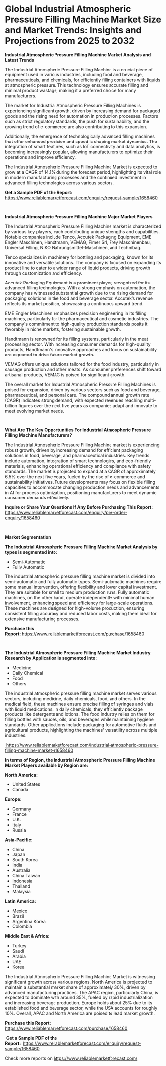 <p><h1>Global Industrial Atmospheric Pressure Filling Machine Market Size and Market Trends: Insights and Projections from 2025 to 2032</h1></p><p><strong>Industrial Atmospheric Pressure Filling Machine Market Analysis and Latest Trends</strong></p>
<p><p>The Industrial Atmospheric Pressure Filling Machine is a crucial piece of equipment used in various industries, including food and beverage, pharmaceuticals, and chemicals, for efficiently filling containers with liquids at atmospheric pressure. This technology ensures accurate filling and minimal product wastage, making it a preferred choice for many manufacturers.</p><p>The market for Industrial Atmospheric Pressure Filling Machines is experiencing significant growth, driven by increasing demand for packaged goods and the rising need for automation in production processes. Factors such as strict regulatory standards, the push for sustainability, and the growing trend of e-commerce are also contributing to this expansion.</p><p>Additionally, the emergence of technologically advanced filling machines that offer enhanced precision and speed is shaping market dynamics. The integration of smart features, such as IoT connectivity and data analytics, is becoming increasingly popular, allowing manufacturers to optimize their operations and improve efficiency.</p><p>The Industrial Atmospheric Pressure Filling Machine Market is expected to grow at a CAGR of 14.1% during the forecast period, highlighting its vital role in modern manufacturing processes and the continued investment in advanced filling technologies across various sectors.</p></p>
<p><strong>Get a Sample PDF of the Report:&nbsp;</strong> <a href="https://www.reliablemarketforecast.com/enquiry/request-sample/1658460?utm_campaign=2731&utm_medium=2&utm_source=Github&utm_content=ia&utm_term=23032025&utm_id=industrial-atmospheric-pressure-filling-machine">https://www.reliablemarketforecast.com/enquiry/request-sample/1658460</a></p>
<p>&nbsp;</p>
<p><strong>Industrial Atmospheric Pressure Filling Machine Major Market Players</strong></p>
<p><p>The Industrial Atmospheric Pressure Filling Machine market is characterized by various key players, each contributing unique strengths and capabilities. Notable companies include Tenco, Accutek Packaging Equipment, EME Engler Maschinen, Handtmann, VEMAG, Fimer Srl, Frey Maschinenbau, Universal Filling, NIKO Nahrungsmittel-Maschinen, and Technibag.</p><p>Tenco specializes in machinery for bottling and packaging, known for its innovative and versatile solutions. The company is focused on expanding its product line to cater to a wider range of liquid products, driving growth through customization and efficiency.</p><p>Accutek Packaging Equipment is a prominent player, recognized for its advanced filling technologies. With a strong emphasis on automation, the company has witnessed substantial growth due to the rising demand for packaging solutions in the food and beverage sector. Accutek’s revenue reflects its market position, showcasing a continuous upward trend.</p><p>EME Engler Maschinen emphasizes precision engineering in its filling machines, particularly for the pharmaceutical and cosmetic industries. The company's commitment to high-quality production standards posits it favorably in niche markets, fostering sustainable growth.</p><p>Handtmann is renowned for its filling systems, particularly in the meat processing sector. With increasing consumer demands for high-quality products, Handtmann's innovative approaches and focus on sustainability are expected to drive future market growth.</p><p>VEMAG offers unique solutions tailored for the food industry, particularly in sausage production and other meats. As consumer preferences shift toward artisanal products, VEMAG is poised for significant growth.</p><p>The overall market for Industrial Atmospheric Pressure Filling Machines is poised for expansion, driven by various sectors such as food and beverage, pharmaceutical, and personal care. The compound annual growth rate (CAGR) indicates strong demand, with expected revenues reaching multi-billion figures over the next five years as companies adapt and innovate to meet evolving market needs.</p></p>
<p>&nbsp;</p>
<p><strong>What Are The Key Opportunities For Industrial Atmospheric Pressure Filling Machine Manufacturers?</strong></p>
<p><p>The Industrial Atmospheric Pressure Filling Machine market is experiencing robust growth, driven by increasing demand for efficient packaging solutions in food, beverage, and pharmaceutical industries. Key trends include automation, integration of smart technologies, and eco-friendly materials, enhancing operational efficiency and compliance with safety standards. The market is projected to expand at a CAGR of approximately 6.5% over the next five years, fueled by the rise of e-commerce and sustainability initiatives. Future developments may focus on flexible filling capacities to accommodate changing production needs and advancements in AI for process optimization, positioning manufacturers to meet dynamic consumer demands effectively.</p></p>
<p><strong>Inquire or Share Your Questions If Any Before Purchasing This Report:</strong> <a href="https://www.reliablemarketforecast.com/enquiry/pre-order-enquiry/1658460?utm_campaign=2731&utm_medium=2&utm_source=Github&utm_content=ia&utm_term=23032025&utm_id=industrial-atmospheric-pressure-filling-machine">https://www.reliablemarketforecast.com/enquiry/pre-order-enquiry/1658460</a></p>
<p>&nbsp;</p>
<p><strong>Market Segmentation</strong></p>
<p><strong>The Industrial Atmospheric Pressure Filling Machine Market Analysis by types is segmented into:</strong></p>
<p><ul><li>Semi-Automatic</li><li>Fully Automatic</li></ul></p>
<p><p>The industrial atmospheric pressure filling machine market is divided into semi-automatic and fully automatic types. Semi-automatic machines require some manual intervention, offering flexibility and lower capital investment. They are suitable for small to medium production runs. Fully automatic machines, on the other hand, operate independently with minimal human involvement, enhancing speed and efficiency for large-scale operations. These machines are designed for high-volume production, ensuring consistent filling accuracy and reduced labor costs, making them ideal for extensive manufacturing processes.</p></p>
<p><strong>Purchase this Report:&nbsp;</strong><a href="https://www.reliablemarketforecast.com/purchase/1658460?utm_campaign=2731&utm_medium=2&utm_source=Github&utm_content=ia&utm_term=23032025&utm_id=industrial-atmospheric-pressure-filling-machine">https://www.reliablemarketforecast.com/purchase/1658460</a></p>
<p>&nbsp;</p>
<p><strong>The Industrial Atmospheric Pressure Filling Machine Market Industry Research by Application is segmented into:</strong></p>
<p><ul><li>Medicine</li><li>Daily Chemical</li><li>Food</li><li>Others</li></ul></p>
<p><p>The industrial atmospheric pressure filling machine market serves various sectors, including medicine, daily chemicals, food, and others. In the medical field, these machines ensure precise filling of syringes and vials with liquid medications. In daily chemicals, they efficiently package products like detergents and lotions. The food industry relies on them for filling bottles with sauces, oils, and beverages while maintaining hygiene standards. Other applications include packaging for automotive fluids and agricultural products, highlighting the machines' versatility across multiple industries.</p></p>
<p><a href="https://www.reliablemarketforecast.com/industrial-atmospheric-pressure-filling-machine-market-r1658460?utm_campaign=2731&utm_medium=2&utm_source=Github&utm_content=ia&utm_term=23032025&utm_id=industrial-atmospheric-pressure-filling-machine">&nbsp;https://www.reliablemarketforecast.com/industrial-atmospheric-pressure-filling-machine-market-r1658460</a></p>
<p><strong>In terms of Region, the Industrial Atmospheric Pressure Filling Machine Market Players available by Region are:</strong></p>
<p>
    <p> <strong> North America: </strong>
        <ul>
            <li>United States</li>
            <li>Canada</li>
        </ul>
        </p> 
    <p> <strong> Europe: </strong>
        <ul>
            <li>Germany</li>
            <li>France</li>
            <li>U.K.</li>
            <li>Italy</li>
            <li>Russia</li>
        </ul>
        </p> 
    <p> <strong> Asia-Pacific: </strong>
        <ul>
            <li>China</li>
            <li>Japan</li>
            <li>South Korea</li>
            <li>India</li>
            <li>Australia</li>
            <li>China Taiwan</li>
            <li>Indonesia</li>
            <li>Thailand</li>
            <li>Malaysia</li>
        </ul>
        </p> 
    <p> <strong> Latin America: </strong>
        <ul>
            <li>Mexico</li>
            <li>Brazil</li>
            <li>Argentina Korea</li>
            <li>Colombia</li>
        </ul>
        </p> 
    <p> <strong> Middle East & Africa: </strong>
        <ul>
            <li>Turkey</li>
            <li>Saudi</li>
            <li>Arabia</li>
            <li>UAE</li>
            <li>Korea</li>
        </ul>
    </p>
    </p>
<p><p>The Industrial Atmospheric Pressure Filling Machine Market is witnessing significant growth across various regions. North America is projected to maintain a substantial market share of approximately 30%, driven by advanced manufacturing practices. The APAC region, particularly China, is expected to dominate with around 35%, fueled by rapid industrialization and increasing beverage production. Europe holds about 25% due to its established food and beverage sector, while the USA accounts for roughly 10%. Overall, APAC and North America are poised to lead market growth.</p></p>
<p><strong>Purchase this Report: </strong><a href="https://www.reliablemarketforecast.com/purchase/1658460?utm_campaign=2731&utm_medium=2&utm_source=Github&utm_content=ia&utm_term=23032025&utm_id=industrial-atmospheric-pressure-filling-machine">https://www.reliablemarketforecast.com/purchase/1658460</a></p>
<p>&nbsp;<strong>Get a Sample PDF of the Report:&nbsp;&nbsp;</strong><a href="https://www.reliablemarketforecast.com/enquiry/request-sample/1658460?utm_campaign=2731&utm_medium=2&utm_source=Github&utm_content=ia&utm_term=23032025&utm_id=industrial-atmospheric-pressure-filling-machine">https://www.reliablemarketforecast.com/enquiry/request-sample/1658460</a></p>
<p><strong></strong></p>
<p>Check more reports on <a href="https://www.reliablemarketforecast.com/?utm_campaign=2731&utm_medium=2&utm_source=Github&utm_content=ia&utm_term=23032025&utm_id=industrial-atmospheric-pressure-filling-machine">https://www.reliablemarketforecast.com/</a></p>